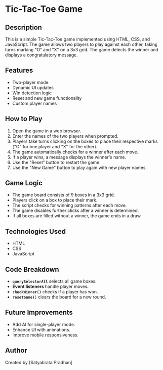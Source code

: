 # Tic-Tac-Toe Game

## Description
This is a simple Tic-Tac-Toe game implemented using HTML, CSS, and JavaScript. The game allows two players to play against each other, taking turns marking "O" and "X" on a 3x3 grid. The game detects the winner and displays a congratulatory message.

## Features
- Two-player mode
- Dynamic UI updates
- Win detection logic
- Reset and new game functionality
- Custom player names

## How to Play
1. Open the game in a web browser.
2. Enter the names of the two players when prompted.
3. Players take turns clicking on the boxes to place their respective marks ("O" for one player and "X" for the other).
4. The game automatically checks for a winner after each move.
5. If a player wins, a message displays the winner's name.
6. Use the "Reset" button to restart the game.
7. Use the "New Game" button to play again with new player names.

## Game Logic
- The game board consists of 9 boxes in a 3x3 grid.
- Players click on a box to place their mark.
- The script checks for winning patterns after each move.
- The game disables further clicks after a winner is determined.
- If all boxes are filled without a winner, the game ends in a draw.

## Technologies Used
- HTML
- CSS
- JavaScript

## Code Breakdown
- **`querySelectorAll`** selects all game boxes.
- **Event listeners** handle player moves.
- **`checkWinner()`** checks if a player has won.
- **`resetGame()`** clears the board for a new round.

## Future Improvements
- Add AI for single-player mode.
- Enhance UI with animations.
- Improve mobile responsiveness.

## Author
Created by [Satyabrata Pradhan]

